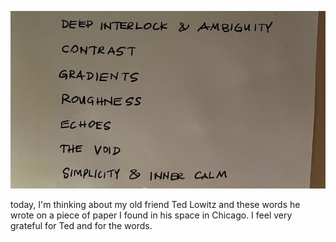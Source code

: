 ![the two-flat chapel](pics/250121.jpeg)

today, I'm thinking about my old friend Ted Lowitz and these words he wrote on a piece of paper I found in his space in Chicago. I feel very grateful for Ted and for the words.
